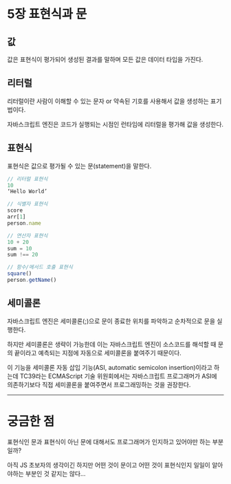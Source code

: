 # 5장 표현식과 문

## 값

값은 표현식이 평가되어 생성된 결과를 말하며 모든 값은 데이터 타입을 가진다.

## 리터럴

리터럴이란 사람이 이해할 수 있는 문자 or 약속된 기호를 사용해서 값을 생성하는 표기법이다.

자바스크립트 엔진은 코드가 실행되는 시점인 런타임에 리터럴을 평가해 값을 생성한다.

## 표현식

표현식은 값으로 평가될 수 있는 문(statement)을 말한다.

```javascript
// 리터럴 표현식
10
‘Hello World’

// 식별자 표현식
score
arr[1]
person.name

// 연산자 표현식
10 + 20
sum = 10
sum !== 20

// 함수/메서드 호출 표현식
square()
person.getName()
```

## 세미콜론

자바스크립트 엔진은 세미콜론(;)으로 문이 종료한 위치를 파악하고 순차적으로 문을 실행한다.

하지만 세미콜론은 생략이 가능한데 이는 자바스크립트 엔진이 소스코드를 해석할 때 문의 끝이라고 예측되는 지점에 자동으로 세미콜론을 붙여주기 때문이다.

이 기능을 세미콜론 자동 삽입 기능(ASI, automatic semicolon insertion)이라고 하는데 TC39라는 ECMAScript 기술 위원회에서는 자바스크립트 프로그래머가 ASI에 의존하기보다 직접 세미콜론을 붙여주면서 프로그래밍하는 것을 권장한다.

---

# 궁금한 점

표현식인 문과 표현식이 아닌 문에 대해서도 프로그래머가 인지하고 있어야만 하는 부분일까?

아직 JS 초보자의 생각이긴 하지만 어떤 것이 문이고 어떤 것이 표현식인지 일일이 알아야하는 부분인 것 같지는 않다…
